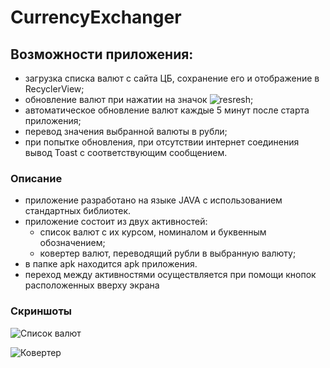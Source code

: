 # CurrencyExchanger
## Возможности приложения:  
*  загрузка списка валют с сайта ЦБ, сохранение его и отображение в RecyclerView;
*  обновление валют при нажатии на значок ![resresh](https://user-images.githubusercontent.com/25653655/93694239-0af47f00-fb12-11ea-852d-490848bcf41c.png);
*  автоматическое обновление валют каждые 5 минут после старта приложения; 
*  перевод значения выбранной валюты в рубли;
*  при попытке обновления, при отсутствии интернет соединения вывод Toast с соответствующим сообщением.
### Описание
*  приложение разработано на языке JAVA c использованием стандартных библиотек.
*  приложение состоит из двух активностей:
   * список валют с их курсом, номиналом и буквенным обозначением;
   * ковертер валют, переводящий рубли в выбранную валюту;
*  в папке apk находится apk приложения.
*  переход между активностями осуществляется при помощи кнопок расположенных вверху экрана
### Скриншоты
![Список валют](https://user-images.githubusercontent.com/94065162/150693798-6902bde5-2002-4ee0-b011-a9626e107d6a.jpg)

![Ковертер](https://user-images.githubusercontent.com/94065162/150693857-378602bd-49b3-4933-b037-739485490549.jpg)


